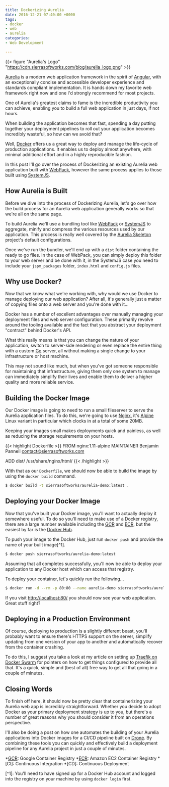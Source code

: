 ```yaml
---
title: Dockerizing Aurelia
date: 2016-12-21 07:40:00 +0000
tags:
- docker
- web
- aurelia
categories:
- Web Development

---
```

{{< figure "Aurelia's Logo" "https://cdn.sierrasoftworks.com/blog/aurelia_logo.png" >}}

[Aurelia](http://aurelia.io) is a modern web application framework in the spirit of [Angular](https://angularjs.org),
with an exceptionally concise and accessible developer experience and
standards compliant implementation. It is hands down my favorite web
framework right now and one I'd strongly recommend for most projects.

One of Aurelia's greatest claims to fame is the incredible productivity
you can achieve, enabling you to build a full web application in just
days, if not hours.

When building the application becomes that fast, spending a day putting
together your deployment pipelines to roll out your application becomes
incredibly wasteful, so how can we avoid that?

Well, [Docker](https://www.docker.com) offers us a great way to deploy and manage the life-cycle
of production applications. It enables us to deploy almost anywhere, with
minimal additional effort and in a highly reproducible fashion.

In this post I'll go over the process of Dockerizing an existing Aurelia
web application built with [WebPack](https://webpack.github.io/), however the same process applies to
those built using [SystemJS](https://github.com/systemjs/systemjs).

<!--more-->

## How Aurelia is Built

Before we dive into the process of Dockerizing Aurelia, let's go over how
the build process for an Aurelia web application generally works so that
we're all on the same page.

To build Aurelia we'll use a bundling tool like [WebPack](https://webpack.github.io/) or [SystemJS](https://github.com/systemjs/systemjs)
to aggregate, minify and compress the various resources used by our application.
This process is really well covered by the [Aurelia Skeleton](https://github.com/aurelia/skeleton-navigation) project's
default configurations.

Once we've run the bundler, we'll end up with a `dist` folder containing the
ready to go files. In the case of WebPack, you can simply deploy this folder
to your web server and be done with it, in the SystemJS case you need to include
your `jspm_packages` folder, `index.html` and `config.js` files.

## Why use Docker?

Now that we know what we're working with, why would we use Docker to manage
deploying our web application? After all, it's generally just a matter of copying
files onto a web server and you're done with it...

Docker has a number of excellent advantages over manually managing your deployment
files and web server configuration. These primarily revolve around the tooling available
and the fact that you abstract your deployment "contract" behind Docker's API.

What this really means is that you can change the nature of your application, switch
to server-side rendering or even replace the entire thing with a custom [Go](https://golang.org/)
server, all without making a single change to your infrastructure or host machine.

This may not sound like much, but when you've got someone responsible for maintaining
that infrastructure, giving them only one system to manage can immediately simplify
their lives and enable them to deliver a higher quality and more reliable service.

## Building the Docker Image

Our Docker image is going to need to run a small fileserver to serve the Aurelia
application files. To do this, we're going to use [Nginx](https://hub.docker.com/_/nginx/), it's [Alpine](https://alpinelinux.org/) Linux
variant in particular which clocks in at a total of some 20MB.

Keeping your images small makes deployments quick and painless, as well as reducing
the storage requirements on your hosts.

{{< highlight Dockerfile >}}
FROM nginx:1.11-alpine
MAINTAINER Benjamin Pannell [contact@sierrasoftworks.com](mailto:contact@sierrasoftworks.com)

ADD dist/ /usr/share/nginx/html/
{{< /highlight >}}

With that as our `Dockerfile`, we should now be able to build the image by using
the `docker build` command.

```sh
$ docker build -t sierrasoftworks/aurelia-demo:latest .
```

## Deploying your Docker Image

Now that you've built your Docker image, you'll want to actually deploy it somewhere
useful. To do so you'll need to make use of a Docker registry, there are a large number
available including the [GCR](https://cloud.google.com/container-registry/) and [ECR](https://aws.amazon.com/ecr/), but the easiest by far is the [Docker Hub](https://hub.docker.com/).

To push your image to the Docker Hub, just run `docker push` and provide the name of your
built image\[^1\].

```sh
$ docker push sierrasoftworks/aurelia-demo:latest
```

Assuming that all completes successfully, you'll now be able to deploy your application to
any Docker host which can access that registry.

To deploy your container, let's quickly run the following...

```sh
$ docker run -d --rm -p 80:80 --name aurelia-demo sierrasoftworks/aurelia-demo:latest
```

If you visit [http://localhost:80/](http://localhost:80/) you should now see your web application. Great stuff right?

## Deploying in a Production Environment

Of course, deploying to production is a slightly different beast, you'll probably
want to ensure there's HTTPS support on the server, simplify updating from one version
of your app to another and automatically recover from the container crashing.

To do this, I suggest you take a look at my article on setting up [Traefik on Docker Swarm](/2016/12/11/traefik-on-swarm/)
for pointers on how to get things configured to provide all that. It's a quick, simple and
(best of all) free way to get all that going in a couple of minutes.

## Closing Words

To finish off here, it should now be pretty clear that containerizing your Aurelia web
app is incredibly straightforward. Whether you decide to adopt Docker as your primary
deployment strategy is up to you, but there's a number of great reasons why you should
consider it from an operations perspective.

I'll also be doing a post on how one automates the building of your Aurelia applications
into Docker images for a CI/CD pipeline built on [Drone](https://github.com/drone/drone). By combining these tools you
can quickly and effectively build a deployment pipeline for any Aurelia project in just
a couple of minutes.

\*[GCR](https://cloud.google.com/container-registry/): Google Container Registry
\*[ECR](https://aws.amazon.com/ecr/): Amazon EC2 Container Registry
\*\[CI\]: Continuous Integration
\*\[CD\]: Continuous Deployment

\[^1\]: You'll need to have signed up for a Docker Hub account and logged into the registry
on your machine by using `docker login` first.